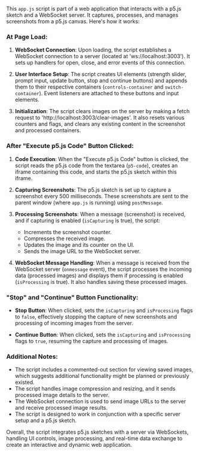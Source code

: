 This `app.js` script is part of a web application that interacts with a p5.js sketch and a WebSocket server. It captures, processes, and manages screenshots from a p5.js canvas. Here's how it works:

### At Page Load:

1. **WebSocket Connection**: Upon loading, the script establishes a WebSocket connection to a server (located at 'ws://localhost:3003'). It sets up handlers for open, close, and error events of this connection.

2. **User Interface Setup**: The script creates UI elements (strength slider, prompt input, update button, stop and continue buttons) and appends them to their respective containers (`controls-container` and `switch-container`). Event listeners are attached to these buttons and input elements.

3. **Initialization**: The script clears images on the server by making a fetch request to 'http://localhost:3003/clear-images'. It also resets various counters and flags, and clears any existing content in the screenshot and processed containers.

### After "Execute p5.js Code" Button Clicked:

1. **Code Execution**: When the "Execute p5.js Code" button is clicked, the script reads the p5.js code from the textarea (`p5-code`), creates an iframe containing this code, and starts the p5.js sketch within this iframe.

2. **Capturing Screenshots**: The p5.js sketch is set up to capture a screenshot every 500 milliseconds. These screenshots are sent to the parent window (where `app.js` is running) using `postMessage`.

3. **Processing Screenshots**: When a message (screenshot) is received, and if capturing is enabled (`isCapturing` is true), the script:
    - Increments the screenshot counter.
    - Compresses the received image.
    - Updates the image and its counter on the UI.
    - Sends the image URL to the WebSocket server.

4. **WebSocket Message Handling**: When a message is received from the WebSocket server (`onmessage` event), the script processes the incoming data (processed images) and displays them if processing is enabled (`isProcessing` is true). It also handles saving these processed images.

### "Stop" and "Continue" Button Functionality:

- **Stop Button**: When clicked, sets the `isCapturing` and `isProcessing` flags to `false`, effectively stopping the capture of new screenshots and processing of incoming images from the server.

- **Continue Button**: When clicked, sets the `isCapturing` and `isProcessing` flags to `true`, resuming the capture and processing of images.

### Additional Notes:

- The script includes a commented-out section for viewing saved images, which suggests additional functionality might be planned or previously existed.
- The script handles image compression and resizing, and it sends processed image details to the server.
- The WebSocket connection is used to send image URLs to the server and receive processed image results.
- The script is designed to work in conjunction with a specific server setup and a p5.js sketch.

Overall, the script integrates p5.js sketches with a server via WebSockets, handling UI controls, image processing, and real-time data exchange to create an interactive and dynamic web application.